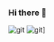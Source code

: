 ### Hi there 👋

<!--
**donghwan123456/donghwan123456** is a ✨ _special_ ✨ repository because its `README.md` (this file) appears on your GitHub profile.

Here are some ideas to get you started:

- 🔭 I’m currently working on ...
- 🌱 I’m currently learning ...
- 👯 I’m looking to collaborate on ...
- 🤔 I’m looking for help with ...
- 💬 Ask me about ...
- 📫 How to reach me: ...
- 😄 Pronouns: ...
- ⚡ Fun fact: ...
-->



![git](https://img.shields.io/badge/-Git-F05032?style=for-the-badge&logo=git&logoColor=ffffff)
![git](https://github-readme-stats.vercel.app/api?username=donghwan123456&hide_title=true&show_icons=true&include_all_commits=true&disable_animations=true&theme=vue)]


